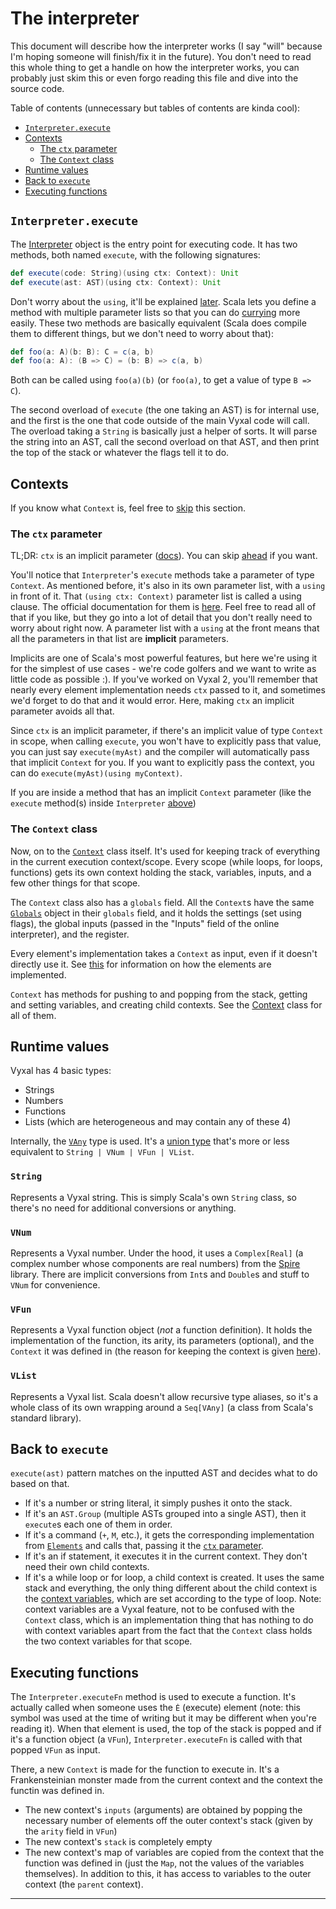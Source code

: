 # The interpreter

This document will describe how the interpreter works (I say "will" because I'm
hoping someone will finish/fix it in the future). You don't need to read this
whole thing to get a handle on how the interpreter works, you can probably just
skim this or even forgo reading this file and dive into the source code.

Table of contents (unnecessary but tables of contents are kinda cool):

- [`Interpreter.execute`](#interpreterexecute)
- [Contexts](#contexts)
  - [The `ctx` parameter](#the-ctx-parameter)
  - [The `Context` class](#the-context-class)
- [Runtime values](#runtime-values)
- [Back to `execute`](#back-to-execute)
- [Executing functions](#executing-functions)

## `Interpreter.execute`

The [Interpreter](/version-3/shared/src/main/scala/Interpreter.scala) object
is the entry point for executing code. It has two methods, both named `execute`,
with the following signatures:

```scala
def execute(code: String)(using ctx: Context): Unit
def execute(ast: AST)(using ctx: Context): Unit
```

Don't worry about the `using`, it'll be explained [later](#the-ctx-parameter).
Scala lets you define a method with multiple parameter lists so that you can do
[currying](https://en.wikipedia.org/wiki/Currying) more easily. These two
methods are basically equivalent (Scala does compile them to different things,
but we don't need to worry about that):

```scala
def foo(a: A)(b: B): C = c(a, b)
def foo(a: A): (B => C) = (b: B) => c(a, b)
```

Both can be called using `foo(a)(b)` (or `foo(a)`, to get a value of type
`B => C`).

The second overload of `execute` (the one taking an AST) is for internal use,
and the first is the one that code outside of the main Vyxal code will call. The
overload taking a `String` is basically just a helper of sorts. It will parse
the string into an AST, call the second overload on that AST, and then print the
top of the stack or whatever the flags tell it to do.

## Contexts

If you know what `Context` is, feel free to [skip](#back-to-execute) this section.

### The `ctx` parameter

TL;DR: `ctx` is an implicit parameter ([docs][implicit docs]). You can skip
[ahead](#the-context-class) if you want.

You'll notice that `Interpreter`'s `execute` methods take a parameter of type
`Context`. As mentioned before, it's also in its own parameter list, with a
`using` in front of it. That `(using ctx: Context)` parameter list is called a
using clause. The official documentation for them is [here][implicit docs].
Feel free to read all of that if you like, but they go into a lot of detail that
you don't really need to worry about right now. A parameter list with a `using`
at the front means that all the parameters in that list are **implicit**
parameters.

Implicits are one of Scala's most powerful features, but here we're using it for
the simplest of use cases - we're code golfers and we want to write as little
code as possible :). If you've worked on Vyxal 2, you'll remember that nearly
every element implementation needs `ctx` passed to it, and sometimes we'd forget
to do that and it would error. Here, making `ctx` an implicit parameter avoids
all that.

Since `ctx` is an implicit parameter, if there's an
implicit value of type `Context` in scope, when calling `execute`, you won't
have to explicitly pass that value, you can just say `execute(myAst)` and the
compiler will automatically pass that implicit `Context` for you. If you want
to explicitly pass the context, you can do `execute(myAst)(using myContext)`.

If you are inside a method that has an implicit `Context` parameter (like
the `execute` method(s) inside `Interpreter` [above](#interpreterexecute))

### The `Context` class

Now, on to the [`Context`][Context]
class itself. It's used for keeping track of everything in the current
execution context/scope. Every scope (while loops, for loops, functions) gets
its own context holding the stack, variables, inputs, and a few other things for
that scope.

The `Context` class also has a `globals` field. All the `Context`s
have the same [`Globals`](/version-3/shared/src/main/scala/Globals.scala) object
in their `globals` field, and it holds the settings (set using flags), the
global inputs (passed in the "Inputs" field of the online interpreter), and the
register.

Every element's implementation takes a `Context` as input, even if it
doesn't directly use it. See [this][Element-Impls] for information on how the elements are implemented.

`Context` has methods for pushing to and popping from the stack, getting and
setting variables, and creating child contexts. See the [Context] class for all
of them.

## Runtime values

Vyxal has 4 basic types:

- Strings
- Numbers
- Functions
- Lists (which are heterogeneous and may contain any of these 4)

Internally, the [`VAny`](/version-3/shared/src/main/scala/VAny.scala) type is
used. It's a [union type] that's more or less equivalent to
`String | VNum | VFun | VList`.

### `String`

Represents a Vyxal string. This is simply Scala's own `String` class, so there's
no need for additional conversions or anything.

### `VNum`

Represents a Vyxal number. Under the hood, it uses a `Complex[Real]` (a complex
number whose components are real numbers) from the
[Spire](https://typelevel.org/spire/) library. There are implicit conversions
from `Int`s and `Double`s and stuff to `VNum` for convenience.

### `VFun`

Represents a Vyxal function object (*not* a function definition). It holds the
implementation of the function, its arity, its parameters (optional), and the
`Context` it was defined in (the reason for keeping the context is given
[here](#executing-functions)).

### `VList`

Represents a Vyxal list. Scala doesn't allow recursive type aliases, so it's
a whole class of its own wrapping around a `Seq[VAny]` (a class from Scala's
standard library).

## Back to `execute`

`execute(ast)` pattern matches on the inputted AST and decides what to do based on that.

- If it's a number or string literal, it simply pushes it onto the stack.
- If it's an `AST.Group` (multiple ASTs grouped into a single AST), then it
  `execute`s each one of them in order.
- If it's a command (`+`, `M`, etc.), it gets the corresponding implementation
  from [`Elements`](/version-3/shared/src/main/scala/Elements.scala) and
  calls that, passing it the [`ctx` parameter](#the-ctx-parameter).
- If it's an if statement, it executes it in the current context. They don't
  need their own child contexts.
- If it's a while loop or for loop, a child context is created. It uses the same
  stack and everything, the only thing different about the child context is the
  [context variables](./README.md/#what-are-context-variables), which are set
  according to the type of loop. Note: context variables are a Vyxal feature,
  not to be confused with the `Context` class, which is an implementation thing
  that has nothing to do with context variables apart from the fact that the
  `Context` class holds the two context variables for that scope.

## Executing functions

The `Interpreter.executeFn` method is used to execute a function. It's actually
called when someone uses the `Ė` (execute) element (note: this symbol was used
at the time of writing but it may be different when you're reading it). When
that element is used, the top of the stack is popped and if it's a function
object (a `VFun`), `Interpreter.executeFn` is called with that popped `VFun` as
input.

There, a new `Context` is made for the function to execute in. It's a
Frankensteinian monster made from the current context and the context the
functin was defined in.

- The new context's `inputs` (arguments) are obtained by popping the necessary
  number of elements off the outer context's stack (given by the `arity` field
  in `VFun`)
- The new context's `stack` is completely empty
- The new context's map of variables are copied from the context that the
  function was defined in (just the `Map`, not the values of the variables
  themselves). In addition to this, it has access to variables to the outer
  context (the `parent` context).

---

[implicit docs]: https://docs.scala-lang.org/scala3/book/ca-given-using-clauses.html
[Context]: /version-3/shared/src/main/scala/Context.scala
[Element-Impls]: Element-Impls.md
[union type]: https://docs.scala-lang.org/scala3/book/types-union.html
